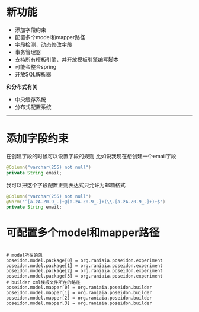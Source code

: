# 新功能

- 添加字段约束
- 配置多个model和mapper路径
- 字段检测，动态修改字段
- 事务管理器
- 支持所有模板引擎，并开放模板引擎编写脚本
- 可能会整合spring
- 开放SQL解析器

**和分布式有关**

- 中央缓存系统
- 分布式配置系统

---

# 添加字段约束

在创建字段的时候可以设置字段的规则
比如说我现在想创建一个email字段
```java
@Column("varchar(255) not null")
private String email;
```
我可以把这个字段配置正则表达式只允许为邮箱格式
```java
@Column("varchar(255) not null")
@Norm("^[a-zA-Z0-9_-]+@[a-zA-Z0-9_-]+(\\.[a-zA-Z0-9_-]+)+$")
private String email;
```

# 可配置多个model和mapper路径

```properties

# model所在的包
poseidon.model.package[0] = org.raniaia.poseidon.experiment
poseidon.model.package[1] = org.raniaia.poseidon.experiment
poseidon.model.package[2] = org.raniaia.poseidon.experiment
poseidon.model.package[3] = org.raniaia.poseidon.experiment
# builder xml模板文件所在的路径
poseidon.model.mapper[0] = org.raniaia.poseidon.builder
poseidon.model.mapper[1] = org.raniaia.poseidon.builder
poseidon.model.mapper[2] = org.raniaia.poseidon.builder
poseidon.model.mapper[3] = org.raniaia.poseidon.builder

```
